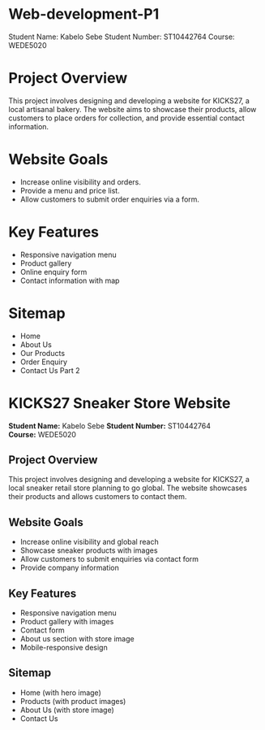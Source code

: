 # Web-development-P1

Student Name: Kabelo Sebe
Student Number: ST10442764
Course: WEDE5020

# Project Overview
This project involves designing and developing a website for KICKS27, a local artisanal bakery. The website aims to showcase their products, allow customers to place orders for collection, and provide essential contact information.

# Website Goals
- Increase online visibility and orders.
- Provide a menu and price list.
- Allow customers to submit order enquiries via a form.

# Key Features
- Responsive navigation menu
- Product gallery
- Online enquiry form
- Contact information with map

# Sitemap
- Home
- About Us
- Our Products
- Order Enquiry
- Contact Us
Part 2

# KICKS27 Sneaker Store Website

**Student Name:** Kabelo Sebe
**Student Number:** ST10442764  
**Course:** WEDE5020

## Project Overview
This project involves designing and developing a website for KICKS27, a local sneaker retail store planning to go global. The website showcases their products and allows customers to contact them.

## Website Goals
- Increase online visibility and global reach
- Showcase sneaker products with images
- Allow customers to submit enquiries via contact form
- Provide company information

## Key Features
- Responsive navigation menu
- Product gallery with images
- Contact form
- About us section with store image
- Mobile-responsive design

## Sitemap
- Home (with hero image)
- Products (with product images)
- About Us (with store image)
- Contact Us
